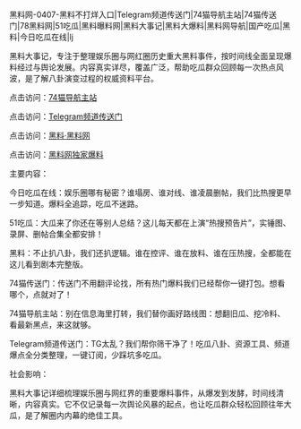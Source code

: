 #
黑料网-0407-黑料不打烊入口|Telegram频道传送门|74猫导航主站|74猫传送门|78黑料网|51吃瓜|黑料曝料网|黑料大事记|黑料大爆料|黑料网导航|国产吃瓜|黑料|今日吃瓜在线|lj

黑料大事记，专注于整理娱乐圈与网红圈历史重大黑料事件，按时间线全面呈现爆料经过与舆论发展。内容真实详尽，覆盖广泛，帮助吃瓜群众回顾每一次热点风波，是了解八卦演变过程的权威资料平台。


点击访问：<a href="https://74mao.com/">74猫导航主站</a>

点击访问：<a href="https://74mao.com/">Telegram频道传送门</a>

点击访问：<a href="https://qfwfg.pages.dev/">黑料·黑料网</a>

点击访问：<a href="https://ert-6he.pages.dev/">黑料网独家爆料</a>


主要内容：


今日吃瓜在线：娱乐圈哪有秘密？谁塌房、谁对线、谁凌晨删帖，我们比热搜更早一步知道。爆料全追踪，吃瓜不迷路。

51吃瓜：大瓜来了你还在等别人总结？这儿每天都在上演“热搜预告片”，实锤图、录屏、删帖合集全都安排！

黑料：不止扒八卦，我们还扒逻辑。谁在控评、谁在放料、谁在压热搜，全都能在这儿看到剧本完整版。

74猫传送门：传送门不用翻评论找，所有热门爆料我们已经帮你一键打包。想看哪个，点就对了！

74猫导航主站：别在信息海里打转，我们替你画好路线图：想翻旧瓜、挖冷料、看最新黑点，来这就够。

Telegram频道传送门：TG太乱？我们帮你筛干净了！吃瓜八卦、资源工具、频道爆点全分类整理，一键订阅，少踩坑多吃瓜。


社会影响：

黑料大事记详细梳理娱乐圈与网红界的重要爆料事件，从爆发到发酵，时间线清晰，内容真实。它不仅记录每一次舆论风暴的起点，也让吃瓜群众轻松回顾往年大瓜，是了解圈内内幕的绝佳工具。

<span style="display:none;">[Canonical link](https://github.com/54765/465 ）</span>
